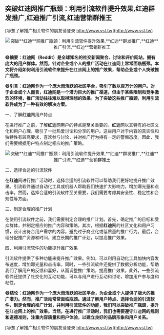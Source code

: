 ## **突破**红迪**网推广瓶颈：利用引流软件提升效果,**红迪**群发推广,**红迪**推广引流,**红迪**营销群推王**

[😍想了解推广相关软件的朋友请登录 http://www.vst.tw](http://www.vst.tw)

 <center><img src="https://vst.tw/MP4/tuiguang/png/3.png" alt="突破**红迪**网推广瓶颈：利用引流软件提升效果,**红迪**群发推广,**红迪**推广引流,**红迪**营销群推王"></center>

**😄摘要：**红迪**网（Reddit）是全球知名的社交新闻聚合、讨论和评价网站，拥有庞大的用户群体。然而，针对企业或个人的推广活动在**红迪**网上常常面临瓶颈。本文将介绍如何利用引流软件来提升在**红迪**网上的推广效果，帮助企业或个人突破推广瓶颈。**

**😄引言：**红迪**网作为一个庞大而活跃的社区平台，吸引了数以百万计的用户。对于企业或个人而言，**红迪**网是一个潜力巨大的推广渠道，但由于某些限制和竞争激烈的环境，推广活动往往难以取得理想的效果。为了突破这些推广瓶颈，利用引流软件成为了一种有效的解决方案。**

一、了解**红迪**网用户特点

在进行推广之前，了解**红迪**网用户的特点是至关重要的。**红迪**网以其特有的社区文化和用户心理，吸引了一批热爱讨论和分享的用户。这些用户对于内容的真实性和独特性有较高要求，喜欢参与讨论，并对推广行为持有一定的警惕态度。因此，我们需要根据用户特点制定相应的推广策略。

 <center><img src="https://vst.tw/MP4/tuiguang/png/1.png" alt="突破**红迪**网推广瓶颈：利用引流软件提升效果,**红迪**群发推广,**红迪**推广引流,**红迪**营销群推王"></center>

二、选择合适的引流软件

在**红迪**网进行推广活动时，选择合适的引流软件可以帮助我们更好地提升推广效果。引流软件通过自动化工具或机器人帮助我们快速扩大影响力，增加曝光量和点击率。然而，选择合适的引流软件至关重要，我们需要考虑其安全性、稳定性和合规性等方面。

三、制定合理的推广计划

在使用引流软件之前，我们需要制定合理的推广计划。首先，确定推广的目标和受众群体，并制定相应的推广内容和策略。其次，根据**红迪**网的社区文化和用户习惯，设计出符合用户需求的内容，避免过于商业化或低质量的推广行为。最后，合理分配推广资源和时间，建立长期的推广计划，以提高推广效果。

四、利用引流软件的功能提升推广效果

引流软件提供了多种功能来提升推广效果。例如，可以利用自动化工具加快内容发布速度，增加曝光量和点击率。同时，一些引流软件还提供了数据分析功能，帮助我们了解用户的反馈和喜好，从而调整推广策略，提高推广效果。此外，一些引流软件还提供了社交化的互动功能，可以与用户进行互动和讨论，增加用户参与度和粘性。

**😄结论：**红迪**网作为一个庞大而活跃的社区平台，为企业或个人提供了极大的推广潜力。然而，推广活动常常面临瓶颈。通过了解用户特点、选择合适的引流软件，制定合理的推广计划，并利用引流软件的功能，我们可以突破推广瓶颈，提升在**红迪**网上的推广效果。当然，在进行推广活动时，我们也需要遵守**红迪**网的规则和道德准则，注重内容质量和用户体验，以建立良好的品牌形象和用户关系。**

[😍想了解推广相关软件的朋友请登录 http://www.vst.tw](http://www.vst.tw)



